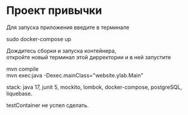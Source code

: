 #  Проект привычки

   
   Для запуска приложения введите в терминале

   sudo docker-compose up <br>

   Дождитесь сборки и запуска контейнера,<br>
   откройте новый терминал этой дирректории и в ней запустите <br>

   mvn compile <br>
   mvn exec:java -Dexec.mainClass="website.ylab.Main"
   
stack: java 17, junit 5, mockito, lombok, docker-compose, postgreSQL, liquebase.

testContainer не успел сделать.
